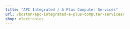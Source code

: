 ```yaml
---
title: "APC Integrated / A Plus Computer Services"
url: /boston/apc-integrated-a-plus-computer-services/
shop: electronics
---
```

